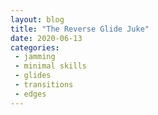 ```yaml
---
layout: blog
title: "The Reverse Glide Juke"
date: 2020-06-13
categories:
 - jamming
 - minimal skills
 - glides
 - transitions
 - edges
---
```


